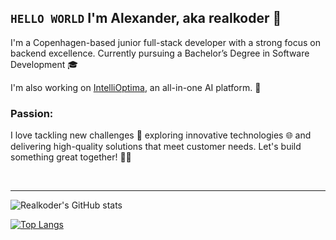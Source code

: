 ## `HELLO WORLD` I'm Alexander, aka realkoder 👋

I'm a Copenhagen-based junior full-stack developer with a strong focus on backend excellence. Currently pursuing a Bachelor’s Degree in Software Development 🎓

I'm also working on [IntelliOptima](https://intellioptima.com), an all-in-one AI platform. 🌟

### Passion:
I love tackling new challenges 💪 exploring innovative technologies 🌐 and delivering high-quality solutions that meet customer needs. Let's build something great together! 🚀✨

<br>

<hr>

<img alt="Realkoder's GitHub stats" src="https://github-stats-nine-eta.vercel.app/api?username=realkoder&show_icons=true&theme=tokyonight"/>

[![Top Langs](https://github-stats-nine-eta.vercel.app/api/top-langs/?username=realkoder)](https://github.com/realkoder/github-readme-stats)

